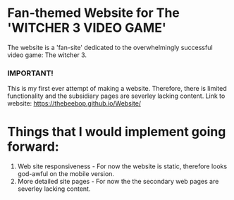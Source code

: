 # Fan-themed Website for The 'WITCHER 3 VIDEO GAME'
The website is a 'fan-site' dedicated to the overwhelmingly successful video game: The witcher 3.

### IMPORTANT!
This is my first ever attempt of making a website. Therefore, there is limited functionality and the subsidiary pages are severley lacking content.
Link to website: https://thebeebop.github.io/Website/

# Things that I would implement going forward:
1. Web site responsiveness - For now the website is static, therefore looks god-awful on the mobile version.  
2. More detailed site pages - For now the the secondary web pages are severley lacking content.
